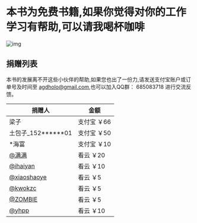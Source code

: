 # 本书为免费书籍,如果你觉得对你的工作学习有帮助,可以请我喝杯咖啡

![img](https://box.kancloud.cn/d2f71a0b21cfbef00484bab14fe0afab_990x1502.jpg)

## 捐赠列表

本书的发展离不开这些小伙伴的帮助,如果您也出了一份力,请发送支付宝账户或订单号及时间至 agdholo@gmail.com,也可以加入QQ群： 685083718 进行交流反馈。

捐赠人 | 金额
------------ | -------------
梁子 | 支付宝 ￥66
土包子_152******01 | 支付宝 ￥50
*海富 | 支付宝 ￥10
[@满满](https://www.kancloud.cn/@alimanman) | 看云 ￥20
[@ihaiyan](https://www.kancloud.cn/@ihaiyan) | 看云 ￥10
[@xiaoshaoye](https://www.kancloud.cn/@xiaoshaoye) | 看云 ￥5
[@kwokzc](https://www.kancloud.cn/@kwokzc) | 看云 ￥5
[@ZOMBIE](https://www.kancloud.cn/@zombie2019) | 看云 ￥5
[@yhpp](https://www.kancloud.cn/@yhpp) | 看云 ￥10